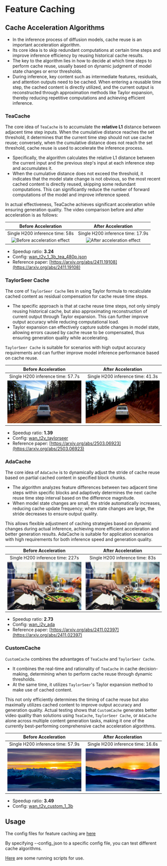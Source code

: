 # Feature Caching

## Cache Acceleration Algorithms
- In the inference process of diffusion models, cache reuse is an important acceleration algorithm.
- Its core idea is to skip redundant computations at certain time steps and improve inference efficiency by reusing historical cache results.
- The key to the algorithm lies in how to decide at which time steps to perform cache reuse, usually based on dynamic judgment of model state changes or error thresholds.
- During inference, key content such as intermediate features, residuals, and attention outputs need to be cached. When entering a reusable time step, the cached content is directly utilized, and the current output is reconstructed through approximation methods like Taylor expansion, thereby reducing repetitive computations and achieving efficient inference.

### TeaCache
The core idea of `TeaCache` is to accumulate the **relative L1** distance between adjacent time step inputs. When the cumulative distance reaches the set threshold, it determines that the current time step should not use cache reuse; conversely, when the cumulative distance does not reach the set threshold, cache reuse is used to accelerate the inference process.
- Specifically, the algorithm calculates the relative L1 distance between the current input and the previous step's input at each inference step and accumulates it.
- When the cumulative distance does not exceed the threshold, it indicates that the model state change is not obvious, so the most recent cached content is directly reused, skipping some redundant computations. This can significantly reduce the number of forward computations of the model and improve inference speed.

In actual effectiveness, TeaCache achieves significant acceleration while ensuring generation quality. The video comparison before and after acceleration is as follows:

| Before Acceleration | After Acceleration |
|:------:|:------:|
| Single H200 inference time: 58s | Single H200 inference time: 17.9s |
| ![Before acceleration effect](../../../../assets/gifs/1.gif) | ![After acceleration effect](../../../../assets/gifs/2.gif) |
- Speedup ratio: **3.24**
- Config: [wan_t2v_1_3b_tea_480p.json](https://github.com/ModelTC/lightx2v/tree/main/configs/caching/teacache/wan_t2v_1_3b_tea_480p.json)
- Reference paper: [https://arxiv.org/abs/2411.19108](https://arxiv.org/abs/2411.19108)

### TaylorSeer Cache
The core of `TaylorSeer Cache` lies in using Taylor formula to recalculate cached content as residual compensation for cache reuse time steps.
- The specific approach is that at cache reuse time steps, not only simply reusing historical cache, but also approximating reconstruction of current output through Taylor expansion. This can further improve output accuracy while reducing computational load.
- Taylor expansion can effectively capture subtle changes in model state, allowing errors caused by cache reuse to be compensated, thus ensuring generation quality while accelerating.

`TaylorSeer Cache` is suitable for scenarios with high output accuracy requirements and can further improve model inference performance based on cache reuse.

| Before Acceleration | After Acceleration |
|:------:|:------:|
| Single H200 inference time: 57.7s | Single H200 inference time: 41.3s |
| ![Before acceleration effect](../../../../assets/gifs/3.gif) | ![After acceleration effect](../../../../assets/gifs/4.gif) |
- Speedup ratio: **1.39**
- Config: [wan_t2v_taylorseer](https://github.com/ModelTC/lightx2v/tree/main/configs/caching/taylorseer/wan_t2v_taylorseer.json)
- Reference paper: [https://arxiv.org/abs/2503.06923](https://arxiv.org/abs/2503.06923)

### AdaCache
The core idea of `AdaCache` is to dynamically adjust the stride of cache reuse based on partial cached content in specified block chunks.
- The algorithm analyzes feature differences between two adjacent time steps within specific blocks and adaptively determines the next cache reuse time step interval based on the difference magnitude.
- When model state changes are small, the stride automatically increases, reducing cache update frequency; when state changes are large, the stride decreases to ensure output quality.

This allows flexible adjustment of caching strategies based on dynamic changes during actual inference, achieving more efficient acceleration and better generation results. AdaCache is suitable for application scenarios with high requirements for both inference speed and generation quality.

| Before Acceleration | After Acceleration |
|:------:|:------:|
| Single H200 inference time: 227s | Single H200 inference time: 83s |
| ![Before acceleration effect](../../../../assets/gifs/5.gif) | ![After acceleration effect](../../../../assets/gifs/6.gif) |
- Speedup ratio: **2.73**
- Config: [wan_i2v_ada](https://github.com/ModelTC/lightx2v/tree/main/configs/caching/adacache/wan_i2v_ada.json)
- Reference paper: [https://arxiv.org/abs/2411.02397](https://arxiv.org/abs/2411.02397)

### CustomCache
`CustomCache` combines the advantages of `TeaCache` and `TaylorSeer Cache`.
- It combines the real-time and rationality of `TeaCache` in cache decision-making, determining when to perform cache reuse through dynamic thresholds.
- At the same time, it utilizes `TaylorSeer`'s Taylor expansion method to make use of cached content.

This not only efficiently determines the timing of cache reuse but also maximally utilizes cached content to improve output accuracy and generation quality. Actual testing shows that `CustomCache` generates better video quality than solutions using `TeaCache`, `TaylorSeer Cache`, or `AdaCache` alone across multiple content generation tasks, making it one of the currently best-performing comprehensive cache acceleration algorithms.

| Before Acceleration | After Acceleration |
|:------:|:------:|
| Single H200 inference time: 57.9s | Single H200 inference time: 16.6s |
| ![Before acceleration effect](../../../../assets/gifs/7.gif) | ![After acceleration effect](../../../../assets/gifs/8.gif) |
- Speedup ratio: **3.49**
- Config: [wan_t2v_custom_1_3b](https://github.com/ModelTC/lightx2v/tree/main/configs/caching/custom/wan_t2v_custom_1_3b.json)


## Usage

The config files for feature caching are [here](https://github.com/ModelTC/lightx2v/tree/main/configs/caching)

By specifying --config_json to a specific config file, you can test different cache algorithms.

[Here](https://github.com/ModelTC/lightx2v/tree/main/scripts/cache) are some running scripts for use.

